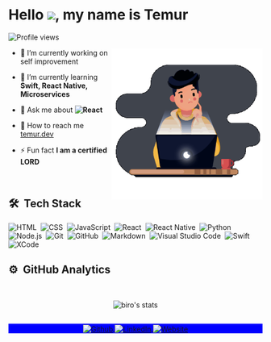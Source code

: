 <h1 align="left">Hello <img src="https://raw.githubusercontent.com/kaueMarques/kaueMarques/master/hi.gif" width="30px">, my name is Temur</h1>
<p align="left"> <img src="https://komarev.com/ghpvc/?username=Temurbekk&color=blueviolet" alt="Profile views" /> </p>
<img align="right" width="300em" height="300em" src="https://github.com/Temurbekk/Temurbekk/blob/main/github_gif.gif?raw=true"/>

- 🔭  I’m currently working on self improvement

- 🌱  I’m currently learning **Swift, React Native, Microservices**

- 💬  Ask me about **![React](https://img.shields.io/badge/-React-05122A?style=flat&logo=react)&nbsp;**

- 🚀  How to reach me  [temur.dev](https://temur.dev)

- ⚡ Fun fact **I am a certified LORD**

<br>

## 🛠 &nbsp;Tech Stack

![HTML](https://img.shields.io/badge/-HTML-05122A?style=flat&logo=HTML5)&nbsp;
![CSS](https://img.shields.io/badge/-CSS-05122A?style=flat&logo=CSS3&logoColor=1572B6)&nbsp;
![JavaScript](https://img.shields.io/badge/-JavaScript-05122A?style=flat&logo=javascript)&nbsp;
![React](https://img.shields.io/badge/-React-05122A?style=flat&logo=react)&nbsp;
![React Native](https://img.shields.io/badge/-React%20Native-05122A?style=flat&logo=react)&nbsp;
![Python](https://img.shields.io/badge/-XCode-05122A?style=flat&logo=python&logoColor=3776AB)&nbsp;
![Node.js](https://img.shields.io/badge/-Node.js-05122A?style=flat&logo=node.js)&nbsp;
![Git](https://img.shields.io/badge/-Git-05122A?style=flat&logo=git)&nbsp;
![GitHub](https://img.shields.io/badge/-GitHub-05122A?style=flat&logo=github)&nbsp;
![Markdown](https://img.shields.io/badge/-Markdown-05122A?style=flat&logo=markdown)&nbsp;
![Visual Studio Code](https://img.shields.io/badge/-Visual%20Studio%20Code-05122A?style=flat&logo=visual-studio-code&logoColor=007ACC)&nbsp;
![Swift](https://img.shields.io/badge/-Swift-05122A?style=flat&logo=swift&logoColor=F05138)&nbsp;
![XCode](https://img.shields.io/badge/-XCode-05122A?style=flat&logo=xcode&logoColor=007ACC)&nbsp;

## ⚙️ &nbsp;GitHub Analytics
<br>

<p align="center">
<img width="530em" src="https://github-readme-stats.vercel.app/api?username=Temurbekk&show_icons=true&theme=nightowl" alt="biro's stats"/>
</p>

##

<p align="center" style="background:blue">
  <a href="https://github.com/Temurbekk" target="_blank">
 <img align="center" src="https://img.shields.io/badge/-Github-05122A?style=flat&logo=github" alt="Github"/>
</a>
<a href="https://linkedin.com/in/temursabirov" target="_blank">
  <img align="center" src="https://img.shields.io/badge/-LinkedIn-05122A?style=flat&logo=linkedin" alt="LinkedIn"/>
</a>
  <a href="https://temur.dev" target="_blank">
  <img align="center" src="https://img.shields.io/badge/-Website-05122A?style=flat&logo=google-chrome" alt="Website"/>
</a>
</p>
